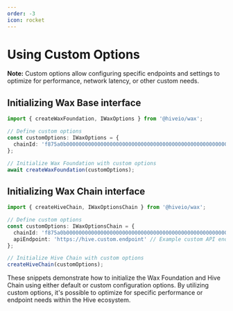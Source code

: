 ```yaml
---
order: -3
icon: rocket
---
```


# Using Custom Options

**Note:** Custom options allow configuring specific endpoints and settings to optimize for performance, network latency, or other custom needs.

## Initializing Wax Base interface

```typescript
import { createWaxFoundation, IWaxOptions } from '@hiveio/wax';

// Define custom options
const customOptions: IWaxOptions = {
  chainId: 'f875a0b000000000000000000000000000000000000000000000000000000000' // Example custom chain ID
};

// Initialize Wax Foundation with custom options
await createWaxFoundation(customOptions);
```

## Initializing Wax Chain interface

```typescript
import { createHiveChain, IWaxOptionsChain } from '@hiveio/wax';

// Define custom options
const customOptions: IWaxOptionsChain = {
  chainId: 'f875a0b000000000000000000000000000000000000000000000000000000000', // Example custom chain ID
  apiEndpoint: 'https://hive.custom.endpoint' // Example custom API endpoint
};

// Initialize Hive Chain with custom options
createHiveChain(customOptions);
```

These snippets demonstrate how to initialize the Wax Foundation and Hive Chain using either default or custom configuration options. By utilizing custom options, it's possible to optimize for specific performance or endpoint needs within the Hive ecosystem.
